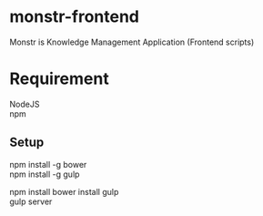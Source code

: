 # monstr-frontend
Monstr is Knowledge Management Application (Frontend scripts)

# Requirement

NodeJS  
npm  

## Setup

npm install -g bower  
npm install -g gulp  

npm install
bower install
gulp  
gulp server  
